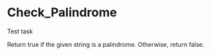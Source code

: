 # Check_Palindrome
Test task

Return true if the given string is a palindrome. Otherwise, return false.
